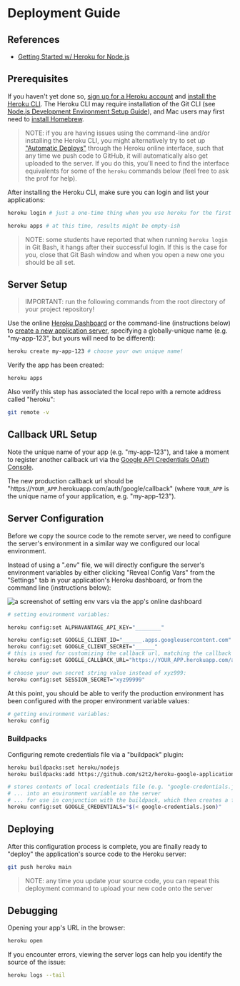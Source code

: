 # Deployment Guide

## References

  + [Getting Started w/ Heroku for Node.js](https://devcenter.heroku.com/articles/getting-started-with-nodejs)

## Prerequisites

If you haven't yet done so, [sign up for a Heroku account](https://signup.heroku.com/) and [install the Heroku CLI](https://devcenter.heroku.com/articles/heroku-cli#download-and-install). The Heroku CLI may require installation of the Git CLI (see [Node.js Development Environment Setup Guide](/exercises/local-dev-setup/exercise.md#git-cli)), and Mac users may first need to [install Homebrew](https://github.com/prof-rossetti/intro-to-python/blob/master/notes/clis/brew.md).

> NOTE: if you are having issues using the command-line and/or installing the Heroku CLI, you might alternatively try to set up ["Automatic Deploys"](https://devcenter.heroku.com/articles/github-integration#automatic-deploys) through the Heroku online interface, such that any time we push code to GitHub, it will automatically also get uploaded to the server. If you do this, you'll need to find the interface equivalents for some of the `heroku` commands below (feel free to ask the prof for help).


After installing the Heroku CLI, make sure you can login and list your applications:

```sh
heroku login # just a one-time thing when you use heroku for the first time

heroku apps # at this time, results might be empty-ish
```

> NOTE: some students have reported that when running `heroku login` in Git Bash, it hangs after their successful login. If this is the case for you, close that Git Bash window and when you open a new one you should be all set.




## Server Setup

> IMPORTANT: run the following commands from the root directory of your project repository!

Use the online [Heroku Dashboard](https://dashboard.heroku.com/) or the command-line (instructions below) to [create a new application server](https://dashboard.heroku.com/new-app), specifying a globally-unique name (e.g. "my-app-123", but yours will need to be different):

```sh
heroku create my-app-123 # choose your own unique name!
```

Verify the app has been created:

```sh
heroku apps
```

Also verify this step has associated the local repo with a remote address called "heroku":

```sh
git remote -v
```

## Callback URL Setup

Note the unique name of your app (e.g. "my-app-123"), and take a moment to register another callback url via the [Google API Credentials OAuth Console](https://console.cloud.google.com/apis/credentials?project=web-app-templates-2022).

The new production callback url should be "https://`YOUR_APP`.herokuapp.com/auth/google/callback" (where `YOUR_APP` is the unique name of your application, e.g. "my-app-123").

## Server Configuration

Before we copy the source code to the remote server, we need to configure the server's environment in a similar way we configured our local environment.

Instead of using a ".env" file, we will directly configure the server's environment variables by either clicking "Reveal Config Vars" from the "Settings" tab in your application's Heroku dashboard, or from the command line (instructions below):

![a screenshot of setting env vars via the app's online dashboard](https://user-images.githubusercontent.com/1328807/54229588-f249e880-44da-11e9-920a-b11d4c210a99.png)

```sh
# setting environment variables:

heroku config:set ALPHAVANTAGE_API_KEY="________"

heroku config:set GOOGLE_CLIENT_ID="______.apps.googleusercontent.com"
heroku config:set GOOGLE_CLIENT_SECRET="______"
# this is used for customizing the callback url, matching the callback url you registered via google console:
heroku config:set GOOGLE_CALLBACK_URL="https://YOUR_APP.herokuapp.com/auth/google/callback"

# choose your own secret string value instead of xyz999:
heroku config:set SESSION_SECRET="xyz99999"
```

At this point, you should be able to verify the production environment has been configured with the proper environment variable values:

```sh
# getting environment variables:
heroku config
```

### Buildpacks

Configuring remote credentials file via a "buildpack" plugin:

```sh
heroku buildpacks:set heroku/nodejs
heroku buildpacks:add https://github.com/s2t2/heroku-google-application-credentials-buildpack

# stores contents of local credentials file (e.g. "google-credentials.json")
# ... into an environment variable on the server
# ... for use in conjunction with the buildpack, which then creates a file from those values
heroku config:set GOOGLE_CREDENTIALS="$(< google-credentials.json)"
```


## Deploying

After this configuration process is complete, you are finally ready to "deploy" the application's source code to the Heroku server:

```sh
git push heroku main
```

> NOTE: any time you update your source code, you can repeat this deployment command to upload your new code onto the server






## Debugging

Opening your app's URL in the browser:

```sh
heroku open
```

If you encounter errors, viewing the server logs can help you identify the source of the issue:

```sh
heroku logs --tail
```
